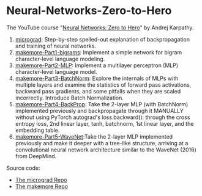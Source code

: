 # Neural-Networks-Zero-to-Hero

The YouTube course "[Neural Networks: Zero to Hero](https://www.youtube.com/playlist?list=PLAqhIrjkxbuWI23v9cThsA9GvCAUhRvKZ)" by Andrej Karpathy.

1. [micrograd](https://github.com/Yushi-Y/Neural-Networks-Zero-to-Hero/blob/main/micrograd.ipynb): Step-by-step spelled-out explanation of backpropagation and training of neural networks.
2. [makemore-Part1-bigrams](https://github.com/Yushi-Y/Neural-Networks-Zero-to-Hero/blob/main/makemore_part1_bigrams.ipynb): Implement a simple network for bigram character-level language modeling.
3. [makemore-Part2-MLP](https://github.com/Yushi-Y/Neural-Networks-Zero-to-Hero/blob/main/makemore_part2_mlp.ipynb): Implement a multilayer perceptron (MLP) character-level language model.
4. [makemore-Part3-BatchNorm](https://github.com/Yushi-Y/Neural-Networks-Zero-to-Hero/blob/main/makemore_part3_bn.ipynb): Explore the internals of MLPs with multiple layers and examine the statistics of forward pass activations, backward pass gradients, and some pitfalls when they are scaled incorrectly. Introduce Batch Normalization.
5. [makemore-Part4-BackProp](https://github.com/Yushi-Y/Neural-Networks-Zero-to-Hero/blob/main/makemore_part4_backprop_ninja.ipynb): Take the 2-layer MLP (with BatchNorm) implemented previously and backpropagate through it MANUALLY without using PyTorch autograd's loss.backward(): through the cross entropy loss, 2nd linear layer, tanh, batchnorm, 1st linear layer, and the embedding table.
6. [makemore-Part5-WaveNet](https://github.com/Yushi-Y/Neural-Networks-Zero-to-Hero/blob/main/makemore_part5_CNN.ipynb):Take the 2-layer MLP implemented previously and make it deeper with a tree-like structure, arriving at a convolutional neural network architecture similar to the WaveNet (2016) from DeepMind. 
   
Source code:
- [The micrograd Repo](https://github.com/karpathy/micrograd)
- [The makemore Repo](https://github.com/karpathy/makemore)

